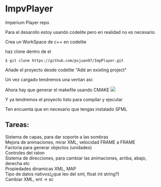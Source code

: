 # ImpvPlayer
Imperium Player repo

Para el desarollo estoy usando codelite pero en realidad no es necesario.

Crea un WorkSpace de c++ en codelite

haz clone dentro de el
```
$ git clone https://github.com/psjuan97/ImpPlayer.git
```
Añade el proyecto desde codelite "Add an existing project" 

Un vez cargado tendremos una ventan asi:

Ahora hay que generar el makefile usando CMAKE
<img src="https://i.imgur.com/RiBCvi7.png">

Y ya tendremos el proyecto listo para compilar y ejecutar


Ten encuenta que en necesario que tengas instalado SFML


## Tareas:
Sistema de capas, para dar soporte a las sombras<br>
Mejora de animaciones, mirar XML, velocidad FRAME a FRAME<br>
Factoria para generar objectos (unidades)<br>
Controles del raton<br>
Sistema de direcciones, para cambiar las animaciones, arriba, abajo, derecha etc <br>
Propiedades dinamicas XML, MAP <br>
Tipo de datos nativos(¿que leo del xml, float int string?)<br>
Cambiar XML, ent -> sc

